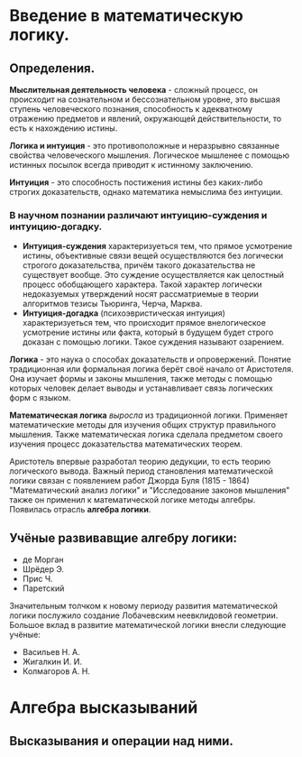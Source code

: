 # **Введение в математическую логику.**

## Определения.

**Мыслительная деятельность человека** - сложный процесс, он происходит на сознательном и бессознательном уровне, это высшая ступень человеческого познания, способность к адекватному отражению предметов и явлений, окружающей действительности, то есть к нахождению истины. 

**Логика и интуиция** - это противоположные и неразрывно связанные свойства человеческого мышления. Логическое мышленее с помощью истинных посылок всегда приводит к истинному заключению.

**Интуиция** - это способность постижения истины без каких-либо строгих доказательств, однако математика немыслима без интуиции.

### В научном познании различают интуицию-суждения и интуицию-догадку.

* **Интуиция-суждения** характеризуеться тем, что прямое усмотрение истины, объективные связи вещей осуществляются без логически строгого доказательства, причём такого доказательства не существует вообще. Это суждение осуществляется как целостный процесс обобщающего характера. Такой характер логически недоказуемых утверждений носят рассматриемые в теории алгоритмов тезисы Тьюринга, Черча, Марква.
* **Интуиция-догадка** (психоэвристическая интуиция) характеризуеться тем, что происходит прямое внелогическое усмотрение истины или факта, который в будущем будет строго доказан с помощью логики. Такое суждения называют озарением.

**Логика** - это наука о способах доказательств и опровержений. Понятие традиционная или формальная логика берёт своё начало от Аристотеля. Она изучает формы и законы мышления, также методы с помощью которых человек делает выводы и устанавливает связь логических форм с языком.

**Математическая логика** *выросла* из традиционной логики. Применяет математические методы для изучения общих структур правильного мышления. Также математическая логика сделала предметом своего изучения процесс доказательства математических теорем.

Аристотель впервые разработал теорию дедукции, то есть теорию логического вывода. Важный период становления математической логики связан с появлением работ Джорда Буля (1815 - 1864) "Математический анализ логики" и "Исследование законов мышления" также он применил к математической логике методы алгебры. Появилась отрасль **алгебра логики**.

## **Учёные развивавщие алгебру логики**:

* де Морган
* Шрёдер Э.
* Прис Ч.
* Паретский

Значительным толчком к новому периоду развития математической логики послужило создание Лобачевским неевклидовой геометрии. Большое вклад в развитие математической логики внесли следующие учёные:

* Васильев Н. А.
* Жигалкин И. И.
* Колмагоров А. Н.

# **Алгебра высказываний**

## Высказывания и операции над ними.
